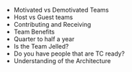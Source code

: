 * Motivated vs Demotivated Teams
* Host vs Guest teams
* Contributing and Receiving
* Team Benefits
* Quarter to half a year
* Is the Team Jelled?
* Do you have people that are TC ready?
* Understanding of the Architecture



